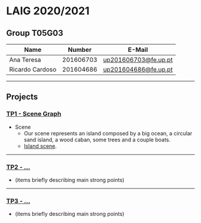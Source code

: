 # LAIG 2020/2021

## Group T05G03
| Name             | Number    | E-Mail                |
| ---------------- | --------- | --------------------- |
| Ana Teresa       | 201606703 | up201606703@fe.up.pt  |
| Ricardo Cardoso  | 201604686 | up201604686@fe.up.pt  |

----

## Projects

### [TP1 - Scene Graph](TP1)

- Scene
  - Our scene represents an island composed by a big ocean, a circular sand island, a wood caban, some trees and a couple boats.
  - [Island scene](TP1/scenes/proj1.xml).

-----

### [TP2 - ...](TP2)
- (items briefly describing main strong points)

----

### [TP3 - ...](TP3)
- (items briefly describing main strong points)
